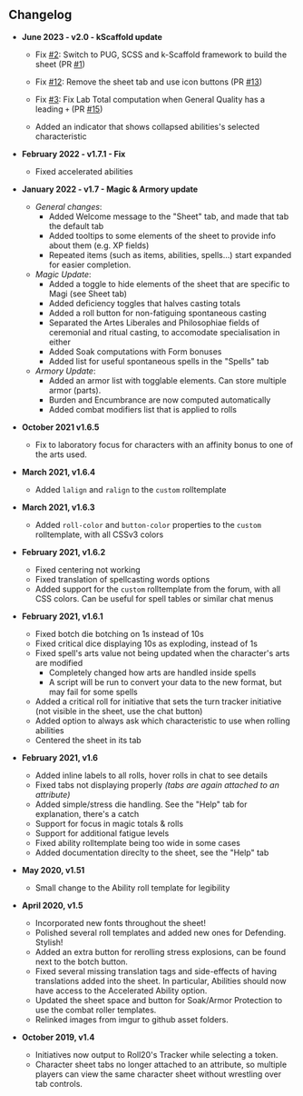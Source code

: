 ## Changelog

- **June 2023 - v2.0 - kScaffold update**

  - Fix [#2](https://github.com/Riernar/arm5-sheet/issues/2):
    Switch to PUG, SCSS and k-Scaffold framework to build the sheet
    (PR [#1](https://github.com/Riernar/arm5-sheet/pull/1))

  - Fix [#12](https://github.com/Riernar/arm5-sheet/issues/12):
    Remove the sheet tab and use icon buttons
    (PR [#13](https://github.com/Riernar/arm5-sheet/pull/13))

  - Fix [#3](https://github.com/Riernar/arm5-sheet/issues/3):
    Fix Lab Total computation when General Quality has a leading `+`
    (PR [#15](https://github.com/Riernar/arm5-sheet/pull/15))

  - Added an indicator that shows collapsed abilities's selected characteristic

- **February 2022 - v1.7.1 - Fix**
  - Fixed accelerated abilities
- **January 2022 - v1.7 - Magic & Armory update**
  - _General changes_:
    - Added Welcome message to the "Sheet" tab, and made that tab the default tab
    - Added tooltips to some elements of the sheet to provide info about them (e.g. XP fields)
    - Repeated items (such as items, abilities, spells...) start expanded for easier completion.
  - _Magic Update_:
    - Added a toggle to hide elements of the sheet that are specific to Magi (see Sheet tab)
    - Added deficiency toggles that halves casting totals
    - Added a roll button for non-fatiguing spontaneous casting
    - Separated the Artes Liberales and Philosophiae fields of ceremonial and ritual casting, to accomodate specialisation in either
    - Added Soak computations with Form bonuses
    - Added list for useful spontaneous spells in the "Spells" tab
  - _Armory Update_:
    - Added an armor list with togglable elements. Can store multiple armor (parts).
    - Burden and Encumbrance are now computed automatically
    - Added combat modifiers list that is applied to rolls
- **October 2021 v1.6.5**
  - Fix to laboratory focus for characters with an affinity bonus to one of the arts used.
- **March 2021, v1.6.4**
  - Added `lalign` and `ralign` to the `custom` rolltemplate
- **March 2021, v1.6.3**
  - Added `roll-color` and `button-color` properties to the `custom` rolltemplate, with all CSSv3 colors
- **February 2021, v1.6.2**
  - Fixed centering not working
  - Fixed translation of spellcasting words options
  - Added support for the `custom` rolltemplate from the forum, with all CSS colors. Can be useful for spell tables or similar chat menus
- **February 2021, v1.6.1**
  - Fixed botch die botching on 1s instead of 10s
  - Fixed critical dice displaying 10s as exploding, instead of 1s
  - Fixed spell's arts value not being updated when the character's arts are modified
    - Completely changed how arts are handled inside spells
    - A script will be run to convert your data to the new format, but may fail for some spells
  - Added a critical roll for initiative that sets the turn tracker initiative (not visible in the sheet, use the chat button)
  - Added option to always ask which characteristic to use when rolling abilities
  - Centered the sheet in its tab
- **February 2021, v1.6**
  - Added inline labels to all rolls, hover rolls in chat to see details
  - Fixed tabs not displaying properly _(tabs are again attached to an attribute)_
  - Added simple/stress die handling. See the "Help" tab for explanation, there's a catch
  - Support for focus in magic totals & rolls
  - Support for additional fatigue levels
  - Fixed ability rolltemplate being too wide in some cases
  - Added documentation direclty to the sheet, see the "Help" tab
- **May 2020, v1.51**
  - Small change to the Ability roll template for legibility
- **April 2020, v1.5**
  - Incorporated new fonts throughout the sheet!
  - Polished several roll templates and added new ones for Defending. Stylish!
  - Added an extra button for rerolling stress explosions, can be found next to the botch button.
  - Fixed several missing translation tags and side-effects of having translations added into the sheet. In particular, Abilities should now have access to the Accelerated Ability option.
  - Updated the sheet space and button for Soak/Armor Protection to use the combat roller templates.
  - Relinked images from imgur to github asset folders.
- **October 2019, v1.4**
  - Initiatives now output to Roll20's Tracker while selecting a token.
  - Character sheet tabs no longer attached to an attribute, so multiple players can view the same character sheet without wrestling over tab controls.
